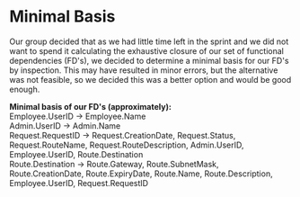 # Minimal Basis
Our group decided that as we had little time left in the sprint and we did not want to spend it calculating the exhaustive closure of our set of functional dependencies (FD's), we decided to determine a minimal basis for our FD's by inspection. This may have resulted in minor errors, but the alternative was not feasible, so we decided this was a better option and would be good enough.


**Minimal basis of our FD's (approximately):** <br>
Employee.UserID &rarr; Employee.Name <br>
Admin.UserID &rarr; Admin.Name <br>
Request.RequestID &rarr; Request.CreationDate, Request.Status, Request.RouteName, Request.RouteDescription, Admin.UserID, Employee.UserID, Route.Destination <br>
Route.Destination &rarr; Route.Gateway, Route.SubnetMask, Route.CreationDate, Route.ExpiryDate, Route.Name, Route.Description, Employee.UserID, Request.RequestID 
